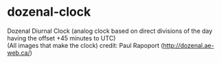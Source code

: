 # dozenal-clock
Dozenal Diurnal Clock (analog clock based on direct divisions of the day having the offset +45 minutes to UTC)  
(All images that make the clock) credit: Paul Rapoport (http://dozenal.ae-web.ca/)
